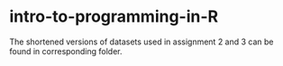 # intro-to-programming-in-R
The shortened versions of datasets used in assignment 2 and 3 can be found in corresponding folder.


